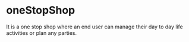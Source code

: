 # oneStopShop
It is a one stop shop where an end user can manage their day to day life activities or plan any parties.
